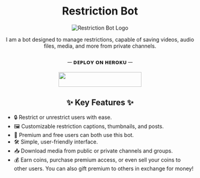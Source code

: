 <h1 align="center">Restriction Bot</h1>

<p align="center">
  <img src="https://files.catbox.moe/v96bnx.jpg" alt="Restriction Bot Logo" />
</p>

<p align="center">
  I am a bot designed to manage restrictions, capable of saving videos, audio files, media, and more from private channels.
</p>

</p>
<h3 align="center">
    ─ ᴅᴇᴩʟᴏʏ ᴏɴ ʜᴇʀᴏᴋᴜ ─
</h3>

<p align="center"><a href="https://dashboard.heroku.com/new?template=https://github.com/Sumit0045/RestrictionBot"> <img src="https://img.shields.io/badge/Deploy%20On%20Heroku-black?style=for-the-badge&logo=heroku" width="220" height="38.45"/></a></p>

<h2 align="center">✨ Key Features ✨</h2>

<ul>
  <li>🔒 Restrict or unrestrict users with ease.</li>
  <li>🖼️ Customizable restriction captions, thumbnails, and posts.</li>
  <li>💎 Premium and free users can both use this bot.</li>
  <li>🛠️ Simple, user-friendly interface.</li>
  <li>📥 Download media from public or private channels and groups.</li>
  <li>💰 Earn coins, purchase premium access, or even sell your coins to other users. You can also gift premium to others in exchange for money!</li>
</ul>


